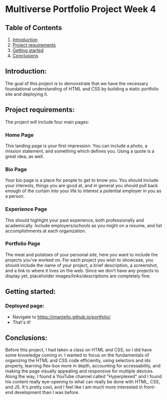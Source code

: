 # Multiverse Portfolio Project Week 4
## Table of Contents

1. [Introduction](#introduction)
2. [Project requirements](#requirements)
3. [Getting started](#gettingstarted)
4. [Conclusions](#conclusions)

<div id='introduction'/>

## Introduction:

The goal of this project is to demonstrate that we have the necessary foundational understanding of HTML and CSS by building a static portfolio site and deploying it. 

<div id='requirements'>

## Project requirements:

The project will include four main pages:

### Home Page

This landing page is your first impression. You can include a photo, a mission statement, and something which defines you. Using a quote is a great idea, as well.

### Bio Page

Your bio page is a place for people to get to know you. You should include your interests, things you are good at, and in general you should pull back enough of the curtain into your life to interest a potential employer in you as a person.

### Experience Page

This should highlight your past experience, both professionally and academically.  Include employers/schools as you might on a resume, and list accomplishments at each organization.

### Portfolio Page

The meat and potatoes of your personal site, here you want to include the projects you've worked on. For each project you wish to showcase, you should include the name of your project, a brief description, a screenshot, and a link to where it lives on the web.  Since we don’t have any projects to display yet, placeholder images/links/descriptions are completely fine.

<div id='gettingstarted'/>

## Getting started:
### Deployed page:

* Navigate to https://jmantello.github.io/portfolio/
* That's it!

<div id='conclusions'/>

## Conclusions:

Before this project, I had taken a class on HTML and CSS, so I did have some knowledge coming in. I wanted to focus on the fundamentals of organizing the HTML and CSS code efficiently, using selectors and ids properly, learning flex-box more in depth, accounting for accessability, and making the page visually appealing and responsive for multiple devices. Along the way, I found a YouTube channel called "Hyperplexed" and I found his content really eye-opening to what can really be done with HTML, CSS, and JS. It's pretty cool, and I feel like I am much more interested in front-end development than I was before.
